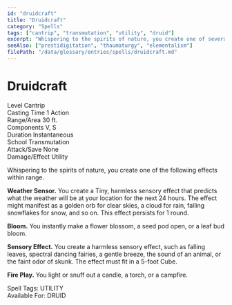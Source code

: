 ```yaml
---
id: "druidcraft"
title: "Druidcraft"
category: "Spells"
tags: ["cantrip", "transmutation", "utility", "druid"]
excerpt: "Whispering to the spirits of nature, you create one of several minor, harmless sensory effects within range."
seeAlso: ["prestidigitation", "thaumaturgy", "elementalism"]
filePath: "/data/glossary/entries/spells/druidcraft.md"
---
```

<div class="spell-card">
  <div class="spell-card-header">
    <h1 class="spell-card-title">Druidcraft</h1>
  </div>
  <div class="spell-card-divider"></div>
  <div class="spell-card-stats-grid">
    <div class="spell-card-stat">
      <span class="spell-card-stat-label">Level</span>
      <span class="spell-card-stat-value">Cantrip</span>
    </div>
    <div class="spell-card-stat">
      <span class="spell-card-stat-label">Casting Time</span>
      <span class="spell-card-stat-value">1 Action</span>
    </div>
    <div class="spell-card-stat">
      <span class="spell-card-stat-label">Range/Area</span>
      <span class="spell-card-stat-value">30 ft.</span>
    </div>
    <div class="spell-card-stat">
      <span class="spell-card-stat-label">Components</span>
      <span class="spell-card-stat-value">V, S</span>
    </div>
    <div class="spell-card-stat">
      <span class="spell-card-stat-label">Duration</span>
      <span class="spell-card-stat-value">Instantaneous</span>
    </div>
    <div class="spell-card-stat">
      <span class="spell-card-stat-label">School</span>
      <span class="spell-card-stat-value">Transmutation</span>
    </div>
    <div class="spell-card-stat">
      <span class="spell-card-stat-label">Attack/Save</span>
      <span class="spell-card-stat-value">None</span>
    </div>
    <div class="spell-card-stat">
      <span class="spell-card-stat-label">Damage/Effect</span>
      <span class="spell-card-stat-value">Utility</span>
    </div>
  </div>
  <div class="spell-card-divider"></div>
  <p class="spell-card-description">
    Whispering to the spirits of nature, you create one of the following effects within range.
  </p>
  <p class="spell-card-description">
    <strong>Weather Sensor.</strong> You create a Tiny, harmless sensory effect that predicts what the weather will be at your location for the next 24 hours. The effect might manifest as a golden orb for clear skies, a cloud for rain, falling snowflakes for snow, and so on. This effect persists for 1 round.
  </p>
  <p class="spell-card-description">
    <strong>Bloom.</strong> You instantly make a flower blossom, a seed pod open, or a leaf bud bloom.
  </p>
    <p class="spell-card-description">
    <strong>Sensory Effect.</strong> You create a harmless sensory effect, such as falling leaves, spectral dancing fairies, a gentle breeze, the sound of an animal, or the faint odor of skunk. The effect must fit in a 5-foot <span data-term-id="cube_area" class="glossary-term-link-from-markdown">Cube</span>.
  </p>
  <p class="spell-card-description">
    <strong>Fire Play.</strong> You light or snuff out a candle, a torch, or a campfire.
  </p>
  <div class="spell-card-tags-section">
    <span class="spell-card-tags-label">Spell Tags:</span>
    <span class="spell-card-tag">UTILITY</span>
  </div>
  <div class="spell-card-tags-section">
    <span class="spell-card-tags-label">Available For:</span>
    <span class="spell-card-tag">DRUID</span>
  </div>
</div>
